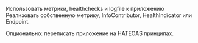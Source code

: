 Использовать метрики, healthchecks и logfile к приложению
Реализовать собственную метрику, InfoContributor, HealthIndicator или Endpoint.

Опционально: переписать приложение на HATEOAS принципах.